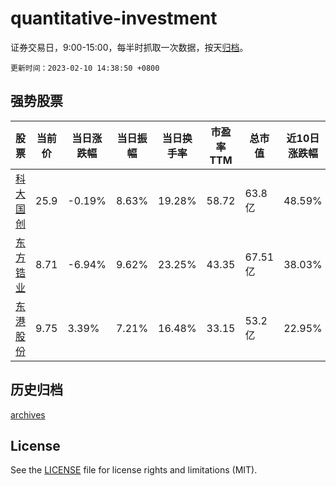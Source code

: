 # quantitative-investment

证券交易日，9:00-15:00，每半时抓取一次数据，按天[归档](archives)。

`更新时间：2023-02-10 14:38:50 +0800`

## 强势股票

|股票|当前价|当日涨跌幅|当日振幅|当日换手率|市盈率TTM|总市值|近10日涨跌幅|
|----|----|----|----|----|----|----|----|
|[科大国创](https://xueqiu.com/S/SZ300520)|25.9|-0.19%|8.63%|19.28%|58.72|63.8亿|48.59%|
|[东方锆业](https://xueqiu.com/S/SZ002167)|8.71|-6.94%|9.62%|23.25%|43.35|67.51亿|38.03%|
|[东港股份](https://xueqiu.com/S/SZ002117)|9.75|3.39%|7.21%|16.48%|33.15|53.2亿|22.95%|

## 历史归档

[archives](archives)

## License

See the [LICENSE](LICENSE) file for license rights and limitations (MIT).